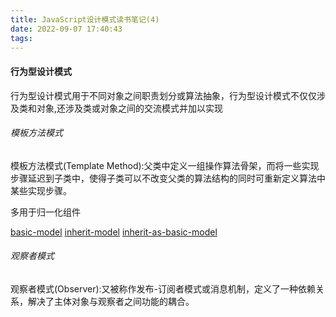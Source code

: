 ```yaml
---
title: JavaScript设计模式读书笔记(4)
date: 2022-09-07 17:40:43
tags:
---
```


#### 行为型设计模式
行为型设计模式用于不同对象之间职责划分或算法抽象，行为型设计模式不仅仅涉及类和对象,还涉及类或对象之间的交流模式并加以实现

###### 模板方法模式
模板方法模式(Template Method):父类中定义一组操作算法骨架，而将一些实现步骤延迟到子类中，使得子类可以不改变父类的算法结构的同时可重新定义算法中某些实现步骤。

多用于归一化组件

[basic-model](basic-model.png)
[inherit-model](inherit-model.png)
[inherit-as-basic-model](inherit-as-basic-model.png)

###### 观察者模式
观察者模式(Observer):又被称作发布-订阅者模式或消息机制，定义了一种依赖关系，解决了主体对象与观察者之间功能的耦合。